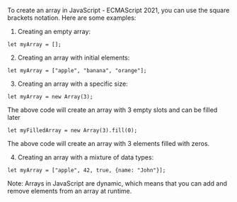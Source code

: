 To create an array in JavaScript - ECMAScript 2021, you can use the square brackets notation. Here are some examples:

1. Creating an empty array:

```
let myArray = [];
```

2. Creating an array with initial elements:

```
let myArray = ["apple", "banana", "orange"];
```

3. Creating an array with a specific size:

```
let myArray = new Array(3);
```
The above code will create an array with 3 empty slots and can be filled later

```
let myFilledArray = new Array(3).fill(0);
```
The above code will create an array with 3 elements filled with zeros.

4. Creating an array with a mixture of data types:

```
let myArray = ["apple", 42, true, {name: "John"}];
```

Note: Arrays in JavaScript are dynamic, which means that you can add and remove elements from an array at runtime.